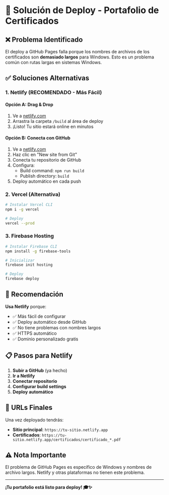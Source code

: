 # 🚀 Solución de Deploy - Portafolio de Certificados

## ❌ Problema Identificado

El deploy a GitHub Pages falla porque los nombres de archivos de los certificados son **demasiado largos** para Windows. Esto es un problema común con rutas largas en sistemas Windows.

## ✅ Soluciones Alternativas

### 1. **Netlify (RECOMENDADO - Más Fácil)**

#### Opción A: Drag & Drop
1. Ve a [netlify.com](https://netlify.com)
2. Arrastra la carpeta `/build` al área de deploy
3. ¡Listo! Tu sitio estará online en minutos

#### Opción B: Conecta con GitHub
1. Ve a [netlify.com](https://netlify.com)
2. Haz clic en "New site from Git"
3. Conecta tu repositorio de GitHub
4. Configura:
   - Build command: `npm run build`
   - Publish directory: `build`
5. Deploy automático en cada push

### 2. **Vercel (Alternativa)**

```bash
# Instalar Vercel CLI
npm i -g vercel

# Deploy
vercel --prod
```

### 3. **Firebase Hosting**

```bash
# Instalar Firebase CLI
npm install -g firebase-tools

# Inicializar
firebase init hosting

# Deploy
firebase deploy
```

## 🎯 Recomendación

**Usa Netlify** porque:
- ✅ Más fácil de configurar
- ✅ Deploy automático desde GitHub
- ✅ No tiene problemas con nombres largos
- ✅ HTTPS automático
- ✅ Dominio personalizado gratis

## 📋 Pasos para Netlify

1. **Subir a GitHub** (ya hecho)
2. **Ir a Netlify**
3. **Conectar repositorio**
4. **Configurar build settings**
5. **Deploy automático**

## 🔗 URLs Finales

Una vez deployado tendrás:
- **Sitio principal**: `https://tu-sitio.netlify.app`
- **Certificados**: `https://tu-sitio.netlify.app/certificados/certificado_*.pdf`

## ⚠️ Nota Importante

El problema de GitHub Pages es específico de Windows y nombres de archivo largos. Netlify y otras plataformas no tienen este problema.

---

**¡Tu portafolio está listo para deploy! 🎓✨**

